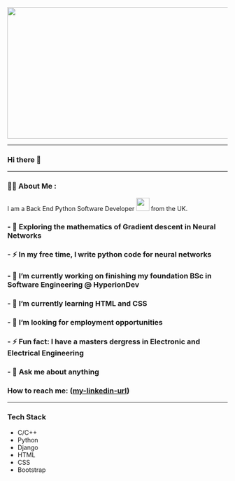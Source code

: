 <div align="center">
  <img src="https://media.giphy.com/media/dWesBcTLavkZuG35MI/giphy.gif" width="600" height="300"/>
</div>

---

### Hi there 👋

---
### :man_technologist: About Me :
I am a Back End Python Software Developer <img src="https://media.giphy.com/media/WUlplcMpOCEmTGBtBW/giphy.gif" width="30"> from the UK.
### - 🌱  Exploring the mathematics of Gradient descent in Neural Networks
### - ⚡ In my free time, I write python code for neural networks

### - 🔭 I’m currently working on finishing my foundation BSc in Software Engineering @ HyperionDev
### - 🌱 I’m currently learning HTML and CSS
### - 🤔 I’m looking for employment opportunities
### - ⚡ Fun fact: I have a masters dergress in Electronic and Electrical Engineering
### - 💬 Ask me about anything

### How to reach me: ([my-linkedin-url](https://www.linkedin.com/in/nikesh-chavda-b800ab52/))

---

### Tech Stack
- C/C++
- Python
- Django
- HTML
- CSS
- Bootstrap



